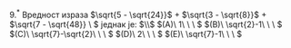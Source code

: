$9.^*$ Вредност израза $\sqrt{5 - \sqrt{24}}$ + $\sqrt{3 - \sqrt{8}}$ + $\sqrt{7 - \sqrt{48}} \ $ једнак је: $\\$
$(А)\  1\ \ \ $ 
$(В)\  \sqrt{2}-1\ \ \ $
$(C)\  \sqrt{7}-\sqrt{2}\ \ \ $
$(D)\  2\ \ \ $
$(E)\  \sqrt{7}-1\ \ \ $